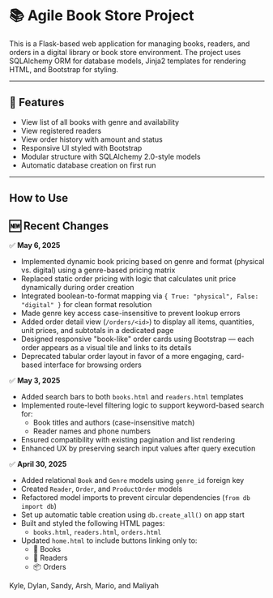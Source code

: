 
# 📚 Agile Book Store Project

This is a Flask-based web application for managing books, readers, and orders in a digital library or book store environment. The project uses SQLAlchemy ORM for database models, Jinja2 templates for rendering HTML, and Bootstrap for styling.

---

## 🚀 Features

- View list of all books with genre and availability
- View registered readers
- View order history with amount and status
- Responsive UI styled with Bootstrap
- Modular structure with SQLAlchemy 2.0-style models
- Automatic database creation on first run

---

## How to Use



## 🆕 Recent Changes

✅ **May 6, 2025**
- Implemented dynamic book pricing based on genre and format (physical vs. digital) using a genre-based pricing matrix
- Replaced static order pricing with logic that calculates unit price dynamically during order creation
- Integrated boolean-to-format mapping via `{ True: "physical", False: "digital" }` for clean format resolution
- Made genre key access case-insensitive to prevent lookup errors
- Added order detail view (`/orders/<id>`) to display all items, quantities, unit prices, and subtotals in a dedicated page
- Designed responsive "book-like" order cards using Bootstrap — each order appears as a visual tile and links to its details
- Deprecated tabular order layout in favor of a more engaging, card-based interface for browsing orders


✅ **May 3, 2025**
- Added search bars to both `books.html` and `readers.html` templates
- Implemented route-level filtering logic to support keyword-based search for:
  - Book titles and authors (case-insensitive match)
  - Reader names and phone numbers
- Ensured compatibility with existing pagination and list rendering
- Enhanced UX by preserving search input values after query execution

✅ **April 30, 2025**
- Added relational `Book` and `Genre` models using `genre_id` foreign key
- Created `Reader`, `Order`, and `ProductOrder` models
- Refactored model imports to prevent circular dependencies (`from db import db`)
- Set up automatic table creation using `db.create_all()` on app start
- Built and styled the following HTML pages:
  - `books.html`, `readers.html`, `orders.html`
- Updated `home.html` to include buttons linking only to:
  - 📘 Books
  - 👥 Readers
  - 📦 Orders

Kyle, Dylan, Sandy, Arsh, Mario, and Maliyah


